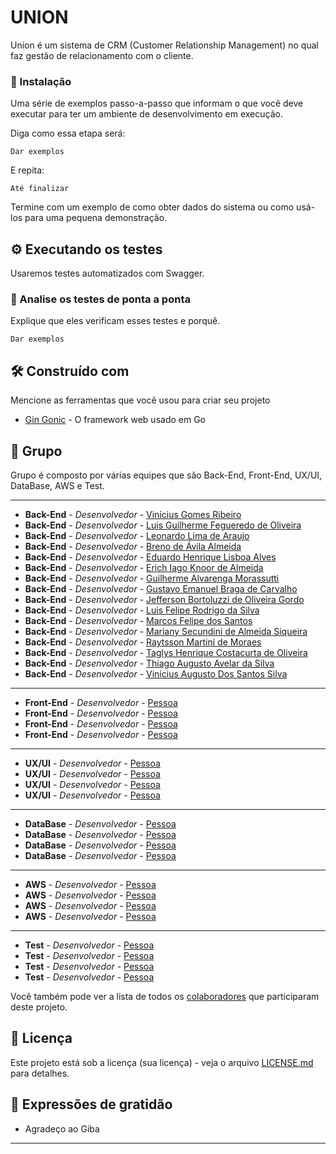 # UNION

Union é um sistema de CRM (Customer Relationship Management) no qual faz gestão de relacionamento com o cliente.

### 🔧 Instalação

Uma série de exemplos passo-a-passo que informam o que você deve executar para ter um ambiente de desenvolvimento em execução.

Diga como essa etapa será:

```
Dar exemplos
```

E repita:

```
Até finalizar
```

Termine com um exemplo de como obter dados do sistema ou como usá-los para uma pequena demonstração.

## ⚙️ Executando os testes

Usaremos testes automatizados com Swagger.

### 🔩 Analise os testes de ponta a ponta

Explique que eles verificam esses testes e porquê.

```
Dar exemplos
```

## 🛠️ Construído com

Mencione as ferramentas que você usou para criar seu projeto

* [Gin Gonic](github.com/gin-gonic/gin) - O framework web usado em Go

## 👥 Grupo

Grupo é composto por várias equipes que são Back-End, Front-End, UX/UI, DataBase, AWS e Test.

---

* **Back-End** - *Desenvolvedor* - [Vinícius Gomes Ribeiro](https://github.com/ViniciusGR797)
* **Back-End** - *Desenvolvedor* - [Luis Guilherme Fegueredo de Oliveira](https://github.com/GuilhermeFegueredo)
* **Back-End** - *Desenvolvedor* - [Leonardo Lima de Araujo](https://github.com)
* **Back-End** - *Desenvolvedor* - [Breno de Ávila Almeida](https://github.com)
* **Back-End** - *Desenvolvedor* - [Eduardo Henrique  Lisboa Alves](https://github.com)
* **Back-End** - *Desenvolvedor* - [Erich Iago Knoor de Almeida](https://github.com)
* **Back-End** - *Desenvolvedor* - [Guilherme Alvarenga Morassutti](https://github.com)
* **Back-End** - *Desenvolvedor* - [Gustavo Emanuel Braga de Carvalho](https://github.com)
* **Back-End** - *Desenvolvedor* - [Jefferson Bortoluzzi de Oliveira Gordo](https://github.com)
* **Back-End** - *Desenvolvedor* - [Luis Felipe Rodrigo da Silva ](https://github.com)
* **Back-End** - *Desenvolvedor* - [Marcos Felipe dos Santos](https://github.com)
* **Back-End** - *Desenvolvedor* - [Mariany Secundini de Almeida Siqueira](https://github.com)
* **Back-End** - *Desenvolvedor* - [Raytsson Martini de Moraes ](https://github.com)
* **Back-End** - *Desenvolvedor* - [Taglys Henrique Costacurta de Oliveira](https://github.com)
* **Back-End** - *Desenvolvedor* - [Thiago Augusto Avelar da Silva](https://github.com)
* **Back-End** - *Desenvolvedor* - [Vinícius Augusto Dos Santos Silva](https://github.com)

---

* **Front-End** - *Desenvolvedor* - [Pessoa](https://github.com)
* **Front-End** - *Desenvolvedor* - [Pessoa](https://github.com)
* **Front-End** - *Desenvolvedor* - [Pessoa](https://github.com)
* **Front-End** - *Desenvolvedor* - [Pessoa](https://github.com)

---

* **UX/UI** - *Desenvolvedor* - [Pessoa](https://github.com)
* **UX/UI** - *Desenvolvedor* - [Pessoa](https://github.com)
* **UX/UI** - *Desenvolvedor* - [Pessoa](https://github.com)
* **UX/UI** - *Desenvolvedor* - [Pessoa](https://github.com)

---

* **DataBase** - *Desenvolvedor* - [Pessoa](https://github.com)
* **DataBase** - *Desenvolvedor* - [Pessoa](https://github.com)
* **DataBase** - *Desenvolvedor* - [Pessoa](https://github.com)
* **DataBase** - *Desenvolvedor* - [Pessoa](https://github.com)

---

* **AWS** - *Desenvolvedor* - [Pessoa](https://github.com)
* **AWS** - *Desenvolvedor* - [Pessoa](https://github.com)
* **AWS** - *Desenvolvedor* - [Pessoa](https://github.com)
* **AWS** - *Desenvolvedor* - [Pessoa](https://github.com)

---

* **Test** - *Desenvolvedor* - [Pessoa](https://github.com)
* **Test** - *Desenvolvedor* - [Pessoa](https://github.com)
* **Test** - *Desenvolvedor* - [Pessoa](https://github.com)
* **Test** - *Desenvolvedor* - [Pessoa](https://github.com)



Você também pode ver a lista de todos os [colaboradores](https://github.com/usuario/projeto/colaboradores) que participaram deste projeto.

## 📄 Licença

Este projeto está sob a licença (sua licença) - veja o arquivo [LICENSE.md](https://github.com/usuario/projeto/licenca) para detalhes.

## 🎁 Expressões de gratidão

* Agradeço ao Giba

---
